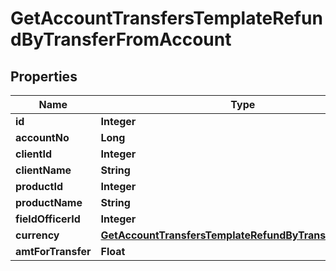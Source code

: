 # GetAccountTransfersTemplateRefundByTransferFromAccount

## Properties
Name | Type | Description | Notes
------------ | ------------- | ------------- | -------------
**id** | **Integer** |  |  [optional]
**accountNo** | **Long** |  |  [optional]
**clientId** | **Integer** |  |  [optional]
**clientName** | **String** |  |  [optional]
**productId** | **Integer** |  |  [optional]
**productName** | **String** |  |  [optional]
**fieldOfficerId** | **Integer** |  |  [optional]
**currency** | [**GetAccountTransfersTemplateRefundByTransferCurrency**](GetAccountTransfersTemplateRefundByTransferCurrency.md) |  |  [optional]
**amtForTransfer** | **Float** |  |  [optional]
